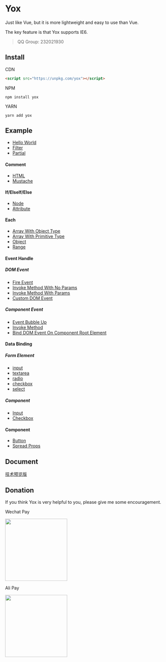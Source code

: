 # Yox

Just like Vue, but it is more lightweight and easy to use than Vue.

The key feature is that Yox supports IE6.

> QQ Group: 232021930

## Install

CDN

```html
<script src="https://unpkg.com/yox"></script>
```

NPM

```
npm install yox
```

YARN

```
yarn add yox
```

## Example

* [Hello World](https://jsrun.net/YxyKp/edit)
* [Filter](https://jsrun.net/IxyKp/edit)
* [Partial](https://jsrun.net/9xyKp/edit)

#### Comment

* [HTML](https://jsrun.net/2xyKp/edit)
* [Mustache](https://jsrun.net/yByKp/edit)

#### If/ElseIf/Else

* [Node](https://jsrun.net/ZxyKp/edit)
* [Attribute](https://jsrun.net/gxyKp/edit)

#### Each

* [Array With Object Type](https://jsrun.net/hxyKp/edit)
* [Array With Primitive Type](https://jsrun.net/eByKp/edit)
* [Object](https://jsrun.net/yxyKp/edit)
* [Range](https://jsrun.net/fxyKp/edit)

#### Event Handle

##### DOM Event

* [Fire Event](https://jsrun.net/vxyKp/edit)
* [Invoke Method With No Params](https://jsrun.net/LxyKp/edit)
* [Invoke Method With Params](https://jsrun.net/ICyKp/edit)
* [Custom DOM Event](https://jsrun.net/XCyKp/edit)

##### Component Event

* [Event Bubble Up](https://jsrun.net/YByKp/edit)
* [Invoke Method](https://jsrun.net/kByKp/edit)
* [Bind DOM Event On Component Root Element](https://jsrun.net/iByKp/edit)


#### Data Binding

##### Form Element

* [input](https://jsrun.net/qByKp/edit)
* [textarea](https://jsrun.net/ZByKp/edit)
* [radio](https://jsrun.net/gByKp/edit)
* [checkbox](https://jsrun.net/hByKp/edit)
* [select](https://jsrun.net/XByKp/edit)

##### Component

* [Input](https://jsrun.net/NxyKp/edit)
* [Checkbox](https://jsrun.net/LCyKp/edit)

#### Component

* [Button](https://jsrun.net/axyKp/edit)
* [Spread Props](https://jsrun.net/QxyKp/edit)

## Document

[技术预览版](https://yoxjs.github.io/yox)

## Donation

If you think Yox is very helpful to you, please give me some encouragement.

Wechat Pay

<img src="https://user-images.githubusercontent.com/2732303/44254903-ce6d3f80-a236-11e8-86dd-f6b27a7f94df.png" width="200">

Ali Pay

<img src="https://user-images.githubusercontent.com/2732303/44254929-e5139680-a236-11e8-95e2-f5a864246f83.png" width="200">
